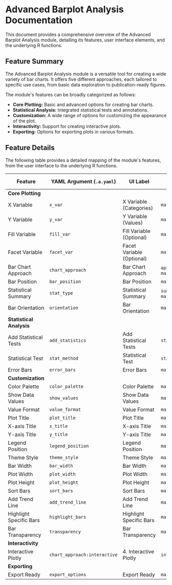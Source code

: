 # Advanced Barplot Analysis Documentation

This document provides a comprehensive overview of the Advanced Barplot Analysis module, detailing its features, user interface elements, and the underlying R functions.

## Feature Summary

The Advanced Barplot Analysis module is a versatile tool for creating a wide variety of bar charts. It offers five different approaches, each tailored to specific use cases, from basic data exploration to publication-ready figures.

The module's features can be broadly categorized as follows:

*   **Core Plotting:** Basic and advanced options for creating bar charts.
*   **Statistical Analysis:** Integrated statistical tests and annotations.
*   **Customization:** A wide range of options for customizing the appearance of the plot.
*   **Interactivity:** Support for creating interactive plots.
*   **Exporting:** Options for exporting plots in various formats.

## Feature Details

The following table provides a detailed mapping of the module's features, from the user interface to the underlying R functions.

| Feature                          | YAML Argument (`.a.yaml`)      | UI Label                               | Results Section (`.r.yaml`)         | R Function (`.b.R`)                  |
| -------------------------------- | ------------------------------ | -------------------------------------- | ----------------------------------- | ------------------------------------ |
| **Core Plotting**                |                                |                                        |                                     |                                      |
| X Variable                       | `x_var`                        | X Variable (Categories)                | `main_plot`                         | `.process_data`                      |
| Y Variable                       | `y_var`                        | Y Variable (Values)                    | `main_plot`                         | `.process_data`                      |
| Fill Variable                    | `fill_var`                     | Fill Variable (Optional)               | `main_plot`                         | `.process_data`                      |
| Facet Variable                   | `facet_var`                    | Facet Variable (Optional)              | `main_plot`                         | `.process_data`                      |
| Bar Chart Approach               | `chart_approach`               | Bar Chart Approach                     | `approach_description`, `main_plot` | `.run`, `.plot_main`                 |
| Bar Position                     | `bar_position`                 | Bar Position                           | `main_plot`                         | `.plot_main`                         |
| Statistical Summary              | `stat_type`                    | Statistical Summary                    | `summary_stats`, `main_plot`        | `.process_data`, `.generate_summary_stats` |
| Bar Orientation                  | `orientation`                  | Bar Orientation                        | `main_plot`                         | `.plot_main`                         |
| **Statistical Analysis**         |                                |                                        |                                     |                                      |
| Add Statistical Tests            | `add_statistics`               | Add Statistical Tests                  | `statistical_results`               | `.generate_statistical_results`      |
| Statistical Test                 | `stat_method`                  | Statistical Test                       | `statistical_results`               | `.generate_statistical_results`      |
| Error Bars                       | `error_bars`                   | Error Bars                             | `main_plot`                         | `.create_statistical_plot`           |
| **Customization**                |                                |                                        |                                     |                                      |
| Color Palette                    | `color_palette`                | Color Palette                          | `main_plot`                         | `.apply_color_palette`               |
| Show Data Values                 | `show_values`                  | Show Data Values                       | `main_plot`                         | `.create_basic_plot`                 |
| Value Format                     | `value_format`                 | Value Format                           | `main_plot`                         | `.format_values`                     |
| Plot Title                       | `plot_title`                   | Plot Title                             | `main_plot`                         | `.get_plot_titles`                   |
| X-axis Title                     | `x_title`                      | X-axis Title                           | `main_plot`                         | `.get_plot_titles`                   |
| Y-axis Title                     | `y_title`                      | Y-axis Title                           | `main_plot`                         | `.get_plot_titles`                   |
| Legend Position                  | `legend_position`              | Legend Position                        | `main_plot`                         | `.create_polished_plot`              |
| Theme Style                      | `theme_style`                  | Theme Style                            | `main_plot`                         | `.get_prism_theme`                   |
| Bar Width                        | `bar_width`                    | Bar Width                              | `main_plot`                         | `.create_basic_plot`                 |
| Plot Width                       | `plot_width`                   | Plot Width                             | `main_plot`                         | `.init`                              |
| Plot Height                      | `plot_height`                  | Plot Height                            | `main_plot`                         | `.init`                              |
| Sort Bars                        | `sort_bars`                    | Sort Bars                              | `main_plot`                         | `.process_data`                      |
| Add Trend Line                   | `add_trend_line`               | Add Trend Line                         | `main_plot`                         | Not implemented in `.b.R`            |
| Highlight Specific Bars          | `highlight_bars`               | Highlight Specific Bars                | `main_plot`                         | Not implemented in `.b.R`            |
| Bar Transparency                 | `transparency`                 | Bar Transparency                       | `main_plot`                         | `.create_basic_plot`                 |
| **Interactivity**                |                                |                                        |                                     |                                      |
| Interactive Plotly               | `chart_approach:interactive`   | 4. Interactive Plotly                  | `interactive_plot`                  | `.create_interactive_plot`           |
| **Exporting**                    |                                |                                        |                                     |                                      |
| Export Ready                     | `export_options`               | Export Ready                           | `main_plot`                         | Not implemented in `.b.R`            |
